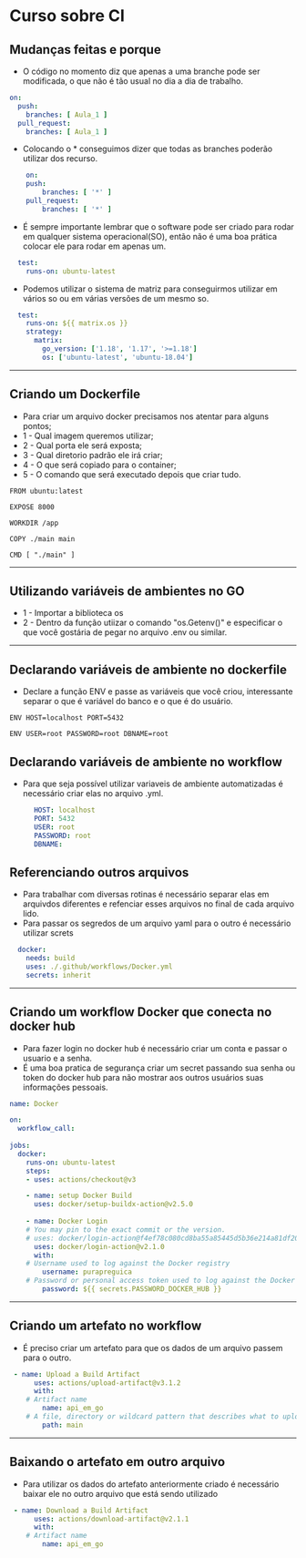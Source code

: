 # Curso sobre CI

## Mudanças feitas e porque
- O código no momento diz que apenas a uma branche pode ser modificada, o que não é tão usual no dia a dia de trabalho.
```yaml
on:
  push:
    branches: [ Aula_1 ]
  pull_request:
    branches: [ Aula_1 ]

```
- Colocando o * conseguimos dizer que todas as branches poderão utilizar dos recurso.
```yaml
    on:
    push:
        branches: [ '*' ]
    pull_request:
        branches: [ '*' ]
```
- É sempre importante lembrar que o software pode ser criado para rodar em qualquer sistema operacional(SO), então não é uma boa prática colocar ele para rodar em apenas um.
```yaml
  test:
    runs-on: ubuntu-latest
```
- Podemos utilizar o sistema de matriz  para conseguirmos utilizar em vários so ou em várias versões de um mesmo so.
```yaml
  test:
    runs-on: ${{ matrix.os }}
    strategy:
      matrix:
        go_version: ['1.18', '1.17', '>=1.18']
        os: ['ubuntu-latest', 'ubuntu-18.04']
```
---
## Criando um Dockerfile
- Para criar um arquivo docker precisamos nos atentar para alguns pontos;
- 1 - Qual imagem queremos utilizar;
- 2 - Qual porta ele será exposta;
- 3 - Qual diretorio padrão ele irá criar;
- 4 - O que será copiado para o container;
- 5 - O comando que será executado depois que criar tudo.
```docker
FROM ubuntu:latest

EXPOSE 8000

WORKDIR /app

COPY ./main main

CMD [ "./main" ]
```
---
## Utilizando variáveis de ambientes no GO
- 1 - Importar a biblioteca os
- 2 - Dentro da função utiizar o comando "os.Getenv()" e especificar o que você gostária de pegar no arquivo .env ou similar.

---
## Declarando variáveis de ambiente no dockerfile
- Declare a função ENV e passe as variáveis que você criou, interessante separar o que é variável do banco e o que é do usuário.
```docker
ENV HOST=localhost PORT=5432

ENV USER=root PASSWORD=root DBNAME=root
```

## Declarando variáveis de ambiente no workflow 
- Para que seja possível utilizar variaveis de ambiente automatizadas é necessário criar elas no arquivo .yml.
```yaml
      HOST: localhost
      PORT: 5432
      USER: root
      PASSWORD: root
      DBNAME: 
```

## Referenciando outros arquivos
- Para trabalhar com diversas rotinas é necessário separar elas em arquivdos diferentes e refenciar esses arquivos no final de cada arquivo lido.
- Para passar os segredos de um arquivo yaml para o outro é necessário utilizar screts
```yaml
  docker:
    needs: build
    uses: ./.github/workflows/Docker.yml
    secrets: inherit
```
---
## Criando um workflow Docker que conecta no docker hub
- Para fazer login no docker hub é necessário criar um conta e passar o usuario e a senha.
- É uma boa pratica de segurança criar um secret passando sua senha ou token do docker hub para não mostrar aos outros usuários suas informações pessoais.

```yaml
name: Docker

on:
  workflow_call:
  
jobs:
  docker:
    runs-on: ubuntu-latest
    steps:
    - uses: actions/checkout@v3

    - name: setup Docker Build
      uses: docker/setup-buildx-action@v2.5.0
    
    - name: Docker Login
    # You may pin to the exact commit or the version.
    # uses: docker/login-action@f4ef78c080cd8ba55a85445d5b36e214a81df20a
      uses: docker/login-action@v2.1.0
      with:
    # Username used to log against the Docker registry
        username: purapreguica
    # Password or personal access token used to log against the Docker registry
        password: ${{ secrets.PASSWORD_DOCKER_HUB }}

```
---
## Criando um artefato no workflow
- É preciso criar um artefato para que os dados de um arquivo passem para o outro.
```yaml
 - name: Upload a Build Artifact
      uses: actions/upload-artifact@v3.1.2
      with:
    # Artifact name
        name: api_em_go
    # A file, directory or wildcard pattern that describes what to upload
        path: main
```
---
## Baixando o artefato em outro arquivo
- Para utilizar os dados do artefato anteriormente criado é necessário baixar ele no outro arquivo que está sendo utilizado
```yaml
 - name: Download a Build Artifact
      uses: actions/download-artifact@v2.1.1
      with:
    # Artifact name
        name: api_em_go
```

